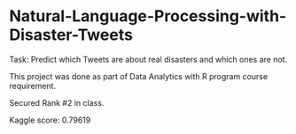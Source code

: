 # Natural-Language-Processing-with-Disaster-Tweets

Task:
Predict which Tweets are about real disasters and which ones are not.

This project was done as part of Data Analytics with R program course requirement.

Secured Rank #2 in class.

Kaggle score: 0.79619
